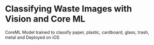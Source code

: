 # Classifying Waste Images with Vision and Core ML

CoreML Model trained to classify paper, plastic, cardboard, glass, trash, metal and Deployed on iOS
